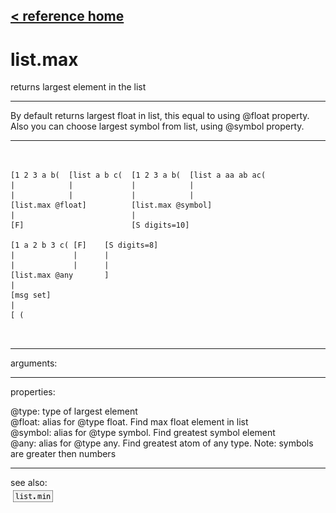 [< reference home](ceammc_lib.html)
---

# list.max


returns largest element in the list

---

By default returns largest float in list, this equal to using @float
            property.
Also you can choose largest symbol from list, using @symbol property.
<br>


---


```


[1 2 3 a b(  [list a b c(  [1 2 3 a b(  [list a aa ab ac(
|            |             |            |
|            |             |            |
[list.max @float]          [list.max @symbol]
|                          |
[F]                        [S digits=10]

[1 a 2 b 3 c( [F]    [S digits=8]
|             |      |
|             |      |
[list.max @any       ]
|
[msg set]
|
[ (

            
```

---
arguments:


---
properties:

@type: type of
            largest element<br>
@float: alias for @type float. Find max float element in
            list<br>
@symbol: alias for @type symbol. Find greatest symbol
            element<br>
@any: alias for @type any. Find greatest atom of any type.
            Note: symbols are greater then numbers<br>

---
see also:<br>
[![list.min](img/object_list.min.png)](list.min.html)

